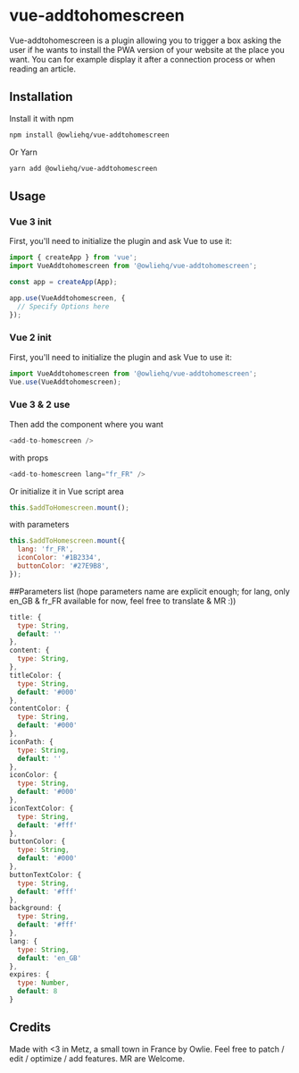 # vue-addtohomescreen

Vue-addtohomescreen is a plugin allowing you to trigger a box asking the user if he wants to install the PWA version of your website at the place you want.
You can for example display it after a connection process or when reading an article.

## Installation

Install it with npm

```bash
npm install @owliehq/vue-addtohomescreen
```

Or Yarn

```bash
yarn add @owliehq/vue-addtohomescreen
```

## Usage

### Vue 3 init

First, you'll need to initialize the plugin and ask Vue to use it:

```javascript
import { createApp } from 'vue';
import VueAddtohomescreen from '@owliehq/vue-addtohomescreen';

const app = createApp(App);

app.use(VueAddtohomescreen, {
  // Specify Options here
});
```

### Vue 2 init

First, you'll need to initialize the plugin and ask Vue to use it:

```javascript
import VueAddtohomescreen from '@owliehq/vue-addtohomescreen';
Vue.use(VueAddtohomescreen);
```

### Vue 3 & 2 use

Then add the component where you want

```javascript
<add-to-homescreen />
```

with props

```javascript
<add-to-homescreen lang="fr_FR" />
```

Or initialize it in Vue script area

```javascript
this.$addToHomescreen.mount();
```

with parameters

```javascript
this.$addToHomescreen.mount({
  lang: 'fr_FR',
  iconColor: '#1B2334',
  buttonColor: '#27E9B8',
});
```

##Parameters list (hope parameters name are explicit enough; for lang, only en_GB & fr_FR available for now, feel free to translate & MR :))

```javascript
title: {
  type: String,
  default: ''
},
content: {
  type: String,
},
titleColor: {
  type: String,
  default: '#000'
},
contentColor: {
  type: String,
  default: '#000'
},
iconPath: {
  type: String,
  default: ''
},
iconColor: {
  type: String,
  default: '#000'
},
iconTextColor: {
  type: String,
  default: '#fff'
},
buttonColor: {
  type: String,
  default: '#000'
},
buttonTextColor: {
  type: String,
  default: '#fff'
},
background: {
  type: String,
  default: '#fff'
},
lang: {
  type: String,
  default: 'en_GB'
},
expires: {
  type: Number,
  default: 8
}
```

## Credits

Made with <3 in Metz, a small town in France by Owlie.
Feel free to patch / edit / optimize / add features. MR are Welcome.
